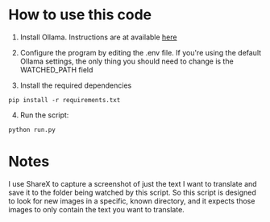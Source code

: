 # How to use this code

1. Install Ollama. Instructions are at available [here](https://ollama.com/download/)

2. Configure the program by editing the .env file. If you're using the default Ollama settings, the only thing you should need to change is the WATCHED\_PATH field
3. Install the required dependencies

```
pip install -r requirements.txt
```

4. Run the script:

```
python run.py
```

# Notes

I use ShareX to capture a screenshot of just the text I want to translate and save it to the folder being watched by this script. So this script is designed to look for new images in a specific, known directory, and it expects those images to only contain the text you want to translate.
